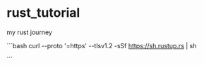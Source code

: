 # rust_tutorial
my rust journey


´´´bash
curl --proto '=https' --tlsv1.2 -sSf https://sh.rustup.rs | sh


´´´
